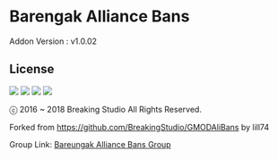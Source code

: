 # Barengak Alliance Bans
Addon Version : v1.0.02
## License
<img src="https://mirrors.creativecommons.org/presskit/icons/cc.png"> <img src="https://mirrors.creativecommons.org/presskit/icons/by.png">
<img src="https://mirrors.creativecommons.org/presskit/icons/nc.png"> <img src="https://mirrors.creativecommons.org/presskit/icons/nd.png"><p>
ⓒ 2016 ~ 2018 Breaking Studio All Rights Reserved.</p><p>
Forked from https://github.com/BreakingStudio/GMODAliBans by lill74</p><p>
Group Link: [Bareungak Alliance Bans Group](http://steamcommunity.com/groups/barnaliedbans)</p>

